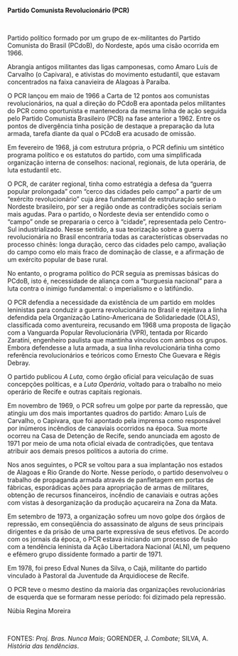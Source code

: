 **Partido Comunista Revolucionário (PCR)**

 

Partido político formado por um grupo de ex-militantes do Partido
Comunista do Brasil (PCdoB), do Nordeste, após uma cisão ocorrida em
1966.

Abrangia antigos militantes das ligas camponesas, como Amaro Luís de
Carvalho (o Capivara), e ativistas do movimento estudantil, que estavam
concentrados na faixa canavieira de Alagoas à Paraíba.

O PCR lançou em maio de 1966 a Carta de 12 pontos aos comunistas
revolucionários, na qual a direção do PCdoB era apontada pelos
militantes do PCR como oportunista e mantenedora da mesma linha de ação
seguida pelo Partido Comunista Brasileiro (PCB) na fase anterior a 1962.
Entre os pontos de divergência tinha posição de destaque a preparação da
luta armada, tarefa diante da qual o PCdoB era acusado de omissão.

Em fevereiro de 1968, já com estrutura própria, o PCR definiu um
sintético programa político e os estatutos do partido, com uma
simplificada organização interna de conselhos: nacional, regionais, de
luta operária, de luta estudantil etc.

O PCR, de caráter regional, tinha como estratégia a defesa da “guerra
popular prolongada” com “cerco das cidades pelo campo” a partir de um
“exército revolucionário” cuja área fundamental de estruturação seria o
Nordeste brasileiro, por ser a região onde as contradições sociais
seriam mais agudas. Para o partido, o Nordeste devia ser entendido como
o “campo” onde se prepararia o cerco à “cidade”, representada pelo
Centro-Sul industrializado. Nesse sentido, a sua teorização sobre a
guerra revolucionária no Brasil encontraria todas as características
observadas no processo chinês: longa duração, cerco das cidades pelo
campo, avaliação do campo como elo mais fraco de dominação de classe, e
a afirmação de um exército popular de base rural.

No entanto, o programa político do PCR seguia as premissas básicas do
PCdoB, isto é, necessidade de aliança com a “burguesia nacional” para a
luta contra o inimigo fundamental: o imperialismo e o latifúndio.

O PCR defendia a necessidade da existência de um partido em moldes
leninistas para conduzir a guerra revolucionária no Brasil e rejeitava a
linha defendida pela Organização Latino-Americana de Solidariedade
(OLAS), classificada como aventureira, recusando em 1968 uma proposta de
ligação com a Vanguarda Popular Revolucionária (VPR), tentada por
Ricardo Zaratini, engenheiro paulista que mantinha vínculos com ambos os
grupos. Embora defendesse a luta armada, a sua linha revolucionária
tinha como referência revolucionários e teóricos como Ernesto Che
Guevara e Régis Debray.

O partido publicou *A Luta*, como órgão oficial para veiculação de suas
concepções políticas, e a *Luta Operária*, voltado para o trabalho no
meio operário de Recife e outras capitais regionais.

Em novembro de 1969, o PCR sofreu um golpe por parte da repressão, que
atingiu um dos mais importantes quadros do partido: Amaro Luís de
Carvalho, o Capivara, que foi apontado pela imprensa como responsável
por inúmeros incêndios de canaviais ocorridos na época. Sua morte
ocorreu na Casa de Detenção de Recife, sendo anunciada em agosto de 1971
por meio de uma nota oficial eivada de contradições, que tentava
atribuir aos demais presos políticos a autoria do crime.

Nos anos seguintes, o PCR se voltou para a sua implantação nos estados
de Alagoas e Rio Grande do Norte. Nesse período, o partido desenvolveu o
trabalho de propaganda armada através de panfletagem em portas de
fábricas, esporádicas ações para apropriação de armas de militares,
obtenção de recursos financeiros, incêndio de canaviais e outras ações
com vistas à desorganização da produção açucareira na Zona da Mata.

Em setembro de 1973, a organização sofreu um novo golpe dos órgãos de
repressão, em conseqüência do assassinato de alguns de seus principais
dirigentes e da prisão de uma parte expressiva de seus efetivos. De
acordo com os jornais da época, o PCR estava iniciando um processo de
fusão com a tendência leninista da Ação Libertadora Nacional (ALN), um
pequeno e efêmero grupo dissidente formado a partir de 1971.

Em 1978, foi preso Edval Nunes da Silva, o Cajá, militante do partido
vinculado à Pastoral da Juventude da Arquidiocese de Recife.

O PCR teve o mesmo destino da maioria das organizações revolucionárias
de esquerda que se formaram nesse período: foi dizimado pela repressão.

Núbia Regina Moreira

 

FONTES: *Proj. Bras. Nunca Mais*; GORENDER, J. *Combate*; SILVA, A.
*História das tendências*.

 
